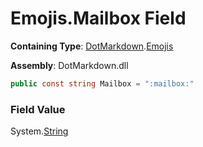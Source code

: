 # Emojis\.Mailbox Field

**Containing Type**: [DotMarkdown](../../README.md)\.[Emojis](../README.md)

**Assembly**: DotMarkdown\.dll

```csharp
public const string Mailbox = ":mailbox:"
```

### Field Value

System\.[String](https://docs.microsoft.com/en-us/dotnet/api/system.string)